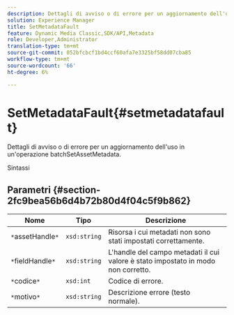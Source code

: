 ```yaml
---
description: Dettagli di avviso o di errore per un aggiornamento dell'uso in un'operazione batchSetAssetMetadata.
solution: Experience Manager
title: SetMetadataFault
feature: Dynamic Media Classic,SDK/API,Metadata
role: Developer,Administrator
translation-type: tm+mt
source-git-commit: 052bfcbcf1bd4ccf60afa7e3325bf58dd07cba85
workflow-type: tm+mt
source-wordcount: '66'
ht-degree: 6%

---
```



# SetMetadataFault{#setmetadatafault}

Dettagli di avviso o di errore per un aggiornamento dell&#39;uso in un&#39;operazione batchSetAssetMetadata.

Sintassi

## Parametri {#section-2fc9bea56b6d4b72b80d4f04c5f9b862}

| Nome | Tipo | Descrizione |
|---|---|---|
| `*`assetHandle`*` | `xsd:string` | Risorsa i cui metadati non sono stati impostati correttamente. |
| `*`fieldHandle`*` | `xsd:string` | L&#39;handle del campo metadati il cui valore è stato impostato in modo non corretto. |
| `*`codice`*` | `xsd:int` | Codice di errore. |
| `*`motivo`*` | `xsd:string` | Descrizione errore (testo normale). |

